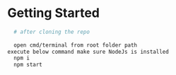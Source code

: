 # Getting Started 

```bash
  # after cloning the repo
  
  open cmd/terminal from root folder path
execute below command make sure NodeJs is installed
  npm i
  npm start

